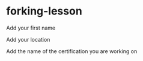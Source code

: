 # forking-lesson
Add your first name

Add your location

Add the name of the certification you are working on
